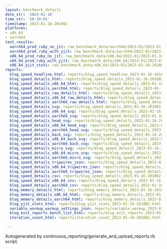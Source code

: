 ```yaml
---
layout: benchmark_details
date_str: '2023-01-16'
time_str: '20:10:02'
timestamp: 2023-01-16-201002
platforms:
- x86_64
- aarch64
test_results:
  aarch64_prod_ruby_no_jit: raw_benchmark_data/aarch64/2023-01/2023-01-16-201002_basic_benchmark_aarch64_prod_ruby_no_jit.json
  aarch64_prod_ruby_with_yjit: raw_benchmark_data/aarch64/2023-01/2023-01-16-201002_basic_benchmark_aarch64_prod_ruby_with_yjit.json
  x86_64_prod_ruby_no_jit: raw_benchmark_data/x86_64/2023-01/2023-01-16-201002_basic_benchmark_x86_64_prod_ruby_no_jit.json
  x86_64_prod_ruby_with_yjit: raw_benchmark_data/x86_64/2023-01/2023-01-16-201002_basic_benchmark_x86_64_prod_ruby_with_yjit.json
  x86_64_yjit_stats: raw_benchmark_data/x86_64/2023-01/2023-01-16-201002_basic_benchmark_x86_64_yjit_stats.json
reports:
  blog_speed_headline_html: reports/blog_speed_headline_2023-01-16-201002.html
  blog_speed_details_html: reports/blog_speed_details_2023-01-16-201002.html
  blog_speed_details_x86_64_html: reports/blog_speed_details_2023-01-16-201002.x86_64.html
  blog_speed_details_aarch64_html: reports/blog_speed_details_2023-01-16-201002.aarch64.html
  blog_speed_details_raw_details_html: reports/blog_speed_details_2023-01-16-201002.raw_details.html
  blog_speed_details_x86_64_raw_details_html: reports/blog_speed_details_2023-01-16-201002.x86_64.raw_details.html
  blog_speed_details_aarch64_raw_details_html: reports/blog_speed_details_2023-01-16-201002.aarch64.raw_details.html
  blog_speed_details_svg: reports/blog_speed_details_2023-01-16-201002.svg
  blog_speed_details_x86_64_svg: reports/blog_speed_details_2023-01-16-201002.x86_64.svg
  blog_speed_details_aarch64_svg: reports/blog_speed_details_2023-01-16-201002.aarch64.svg
  blog_speed_details_head_svg: reports/blog_speed_details_2023-01-16-201002.head.svg
  blog_speed_details_x86_64_head_svg: reports/blog_speed_details_2023-01-16-201002.x86_64.head.svg
  blog_speed_details_aarch64_head_svg: reports/blog_speed_details_2023-01-16-201002.aarch64.head.svg
  blog_speed_details_back_svg: reports/blog_speed_details_2023-01-16-201002.back.svg
  blog_speed_details_x86_64_back_svg: reports/blog_speed_details_2023-01-16-201002.x86_64.back.svg
  blog_speed_details_aarch64_back_svg: reports/blog_speed_details_2023-01-16-201002.aarch64.back.svg
  blog_speed_details_micro_svg: reports/blog_speed_details_2023-01-16-201002.micro.svg
  blog_speed_details_x86_64_micro_svg: reports/blog_speed_details_2023-01-16-201002.x86_64.micro.svg
  blog_speed_details_aarch64_micro_svg: reports/blog_speed_details_2023-01-16-201002.aarch64.micro.svg
  blog_speed_details_tripwires_json: reports/blog_speed_details_2023-01-16-201002.tripwires.json
  blog_speed_details_x86_64_tripwires_json: reports/blog_speed_details_2023-01-16-201002.x86_64.tripwires.json
  blog_speed_details_aarch64_tripwires_json: reports/blog_speed_details_2023-01-16-201002.aarch64.tripwires.json
  blog_speed_details_csv: reports/blog_speed_details_2023-01-16-201002.csv
  blog_speed_details_x86_64_csv: reports/blog_speed_details_2023-01-16-201002.x86_64.csv
  blog_speed_details_aarch64_csv: reports/blog_speed_details_2023-01-16-201002.aarch64.csv
  blog_memory_details_html: reports/blog_memory_details_2023-01-16-201002.html
  blog_memory_details_x86_64_html: reports/blog_memory_details_2023-01-16-201002.x86_64.html
  blog_memory_details_aarch64_html: reports/blog_memory_details_2023-01-16-201002.aarch64.html
  blog_yjit_stats_html: reports/blog_yjit_stats_2023-01-16-201002.html
  variable_warmup_warmup_settings_json: reports/variable_warmup_2023-01-16-201002.warmup_settings.json
  blog_exit_reports_bench_list_html: reports/blog_exit_reports_2023-01-16-201002.bench_list.html
  iteration_count_html: reports/iteration_count_2023-01-16-201002.html

---
```

Autogenerated by continuous_reporting/generate_and_upload_reports.rb script.
